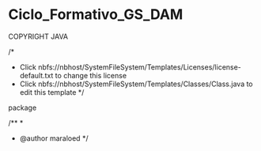 # Ciclo_Formativo_GS_DAM

COPYRIGHT JAVA

/*
 * Click nbfs://nbhost/SystemFileSystem/Templates/Licenses/license-default.txt to change this license
 * Click nbfs://nbhost/SystemFileSystem/Templates/Classes/Class.java to edit this template
 */

package 

/**
 *
 * @author maraloed
 */

